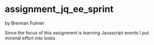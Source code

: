 assignment_jq_ee_sprint
=======================

by Brennan Fulmer

Since the focus of this assignment is learning Javascript events I put minimal
effort into looks

